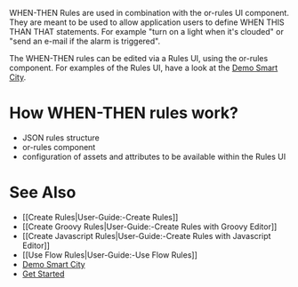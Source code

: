 WHEN-THEN Rules are used in combination with the or-rules UI component. They are meant to be used to allow application users to define WHEN THIS THAN THAT statements. For example "turn on a light when it's clouded" or "send an e-mail if the alarm is triggered".

The WHEN-THEN rules can be edited via a Rules UI, using the or-rules component. For examples of the Rules UI, have a look at the [Demo Smart City](https://github.com/openremote/openremote/wiki/Demo-Smart-City).

# How WHEN-THEN rules work?

- JSON rules structure
- or-rules component
- configuration of assets and attributes to be available within the Rules UI

# See Also

- [[Create Rules|User-Guide:-Create Rules]]
- [[Create Groovy Rules|User-Guide:-Create Rules with Groovy Editor]]
- [[Create Javascript Rules|User-Guide:-Create Rules with Javascript Editor]]
- [[Use Flow Rules|User-Guide:-Use Flow Rules]]
- [Demo Smart City](Demo-Smart-City)
- [Get Started](https://openremote.io/get-started-manager/)